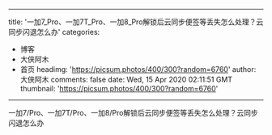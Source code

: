 
---
title: '一加7_Pro、一加7T_Pro、一加8_Pro解锁后云同步便签等丢失怎么处理？云同步闪退怎么办'
categories: 
 - 博客
 - 大侠阿木
 - 首页
headimg: 'https://picsum.photos/400/300?random=6760'
author: 大侠阿木
comments: false
date: Wed, 15 Apr 2020 02:11:51 GMT
thumbnail: 'https://picsum.photos/400/300?random=6760'
---

<div>   
一加7/Pro、一加7T/Pro、一加8/Pro解锁后云同步便签等丢失怎么处理？云同步闪退怎么办  
</div>
            